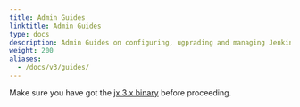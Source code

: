 ```yaml
---
title: Admin Guides
linktitle: Admin Guides
type: docs
description: Admin Guides on configuring, ugprading and managing Jenkins X 3.x
weight: 200
aliases:
  - /docs/v3/guides/
---
```


Make sure you have got the [jx 3.x binary](/docs/v3/guides/jx3/) before proceeding.

